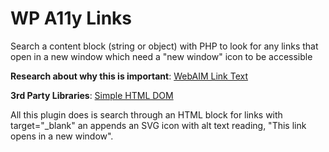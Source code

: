 WP A11y Links
=======================
Search a content block (string or object) with PHP to look for any links that open in a new window which need a "new window" icon to be accessible

**Research about why this is important**: [WebAIM Link Text](http://webaim.org/techniques/hypertext/hypertext_links)

**3rd Party Libraries**: [Simple HTML DOM](http://simplehtmldom.sourceforge.net/)

All this plugin does is search through an HTML block for links with target="_blank" an appends an SVG icon with alt text reading, "This link opens in a new window".
